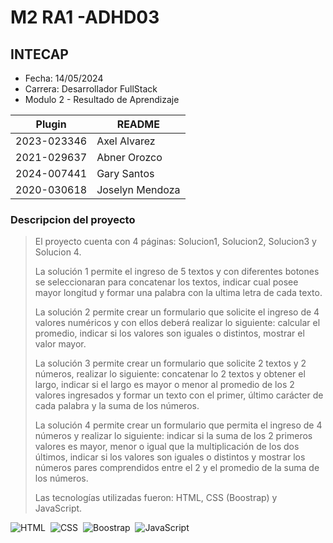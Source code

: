 # M2 RA1 -ADHD03
## INTECAP

- Fecha: 14/05/2024
- Carrera: Desarrollador FullStack
- Modulo 2 - Resultado de Aprendizaje 

| Plugin | README |
| ------ | ------ |
| 2023-023346 | Axel Alvarez    |
| 2021-029637 | Abner Orozco    |
| 2024-007441 | Gary Santos     |
| 2020-030618 | Joselyn Mendoza |


### Descripcion del proyecto
> El proyecto cuenta con 4 páginas: Solucion1, Solucion2, Solucion3 y Solucion 4.
>
> La solución 1 permite el ingreso de 5 textos y con diferentes botones se seleccionaran para concatenar los textos, indicar cual posee mayor longitud y formar una palabra con la ultima letra de cada texto.
>
> La solución 2 permite crear un formulario que solicite el ingreso de 4 valores numéricos y con ellos deberá realizar lo siguiente: calcular el promedio, indicar si los valores son iguales o distintos, mostrar el valor mayor.
>
> La solución 3 permite crear un formulario que solicite 2 textos y 2 números, realizar lo siguiente: concatenar lo 2 textos y obtener el largo, indicar si el largo es mayor o menor al promedio de los 2 valores ingresados y formar un texto con el primer, último carácter de cada palabra y la suma de los números.
>
> La solución 4 permite crear un formulario que permita el ingreso de 4 números y realizar lo siguiente: indicar si la suma de los 2 primeros valores es mayor, menor o igual que la multiplicación de los dos últimos, indicar si los valores son iguales o distintos y mostrar los números pares comprendidos entre el 2 y el promedio de la suma de los números.
> 
> Las tecnologías utilizadas fueron: HTML, CSS (Boostrap) y JavaScript.

![HTML](https://img.shields.io/badge/-HTML-2a0505?style=flat&logo=HTML5)&nbsp;
![CSS](https://img.shields.io/badge/-CSS-2a0505?style=flat&logo=CSS3&logoColor=1572B6)&nbsp;
![Boostrap](https://img.shields.io/badge/Bootstrap-black%20?logo=bootstrap)&nbsp;
![JavaScript](https://img.shields.io/badge/-JavaScript-2a0505?style=flat&logo=javascript)&nbsp;
